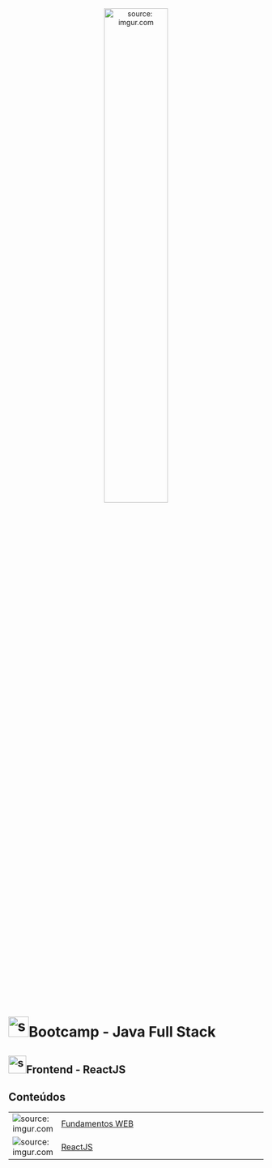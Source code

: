 <div align="center">
    <img src="https://i.imgur.com/AzshGmS.png" title="source: imgur.com" width="50%"/> 
</div>
<h1><img src="https://i.imgur.com/JSfXyzm.png" title="source: imgur.com" width="40px"/>Bootcamp - Java Full Stack </h1>

<h2><img src="https://i.imgur.com/H9wEgsJ.png" title="source: imgur.com" width="35px"/>Frontend - ReactJS</h2>


<h2>Conteúdos</h2>

<table width="100%">
	<tr>
        <td width="15%"><img src="https://i.imgur.com/ojhc9Jc.png" title="source: imgur.com" /></td>
        <td><a href="01_fundamentos_web/README.md">Fundamentos WEB</a></td>
    </tr>
    <tr>
        <td><img src="https://i.imgur.com/H9wEgsJ.png" title="source: imgur.com" /></td>
        <td><a href="02_react/README.md">ReactJS</a></td>
    </tr>
</table>

